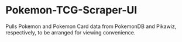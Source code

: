 # Pokemon-TCG-Scraper-UI
Pulls Pokemon and Pokemon Card data from PokemonDB and Pikawiz, respectively, to be arranged for viewing convenience.

